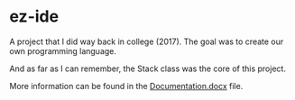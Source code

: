 # ez-ide

A project that I did way back in college (2017). The goal was to create our own programming language.

And as far as I can remember, the Stack class was the core of this project.

More information can be found in the [Documentation.docx](https://github.com/johnreybacal/ez-ide/blob/main/Documentation.docx) file.

